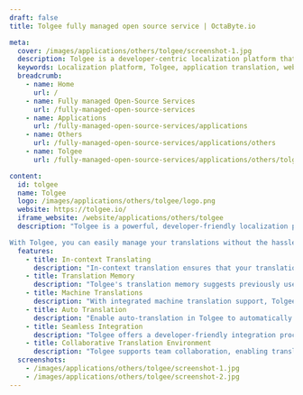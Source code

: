 ```yaml
---
draft: false
title: Tolgee fully managed open source service | OctaByte.io

meta:
  cover: /images/applications/others/tolgee/screenshot-1.jpg
  description: Tolgee is a developer-centric localization platform that simplifies translating applications into any language, supporting web, mobile, and desktop apps. Integrating seamlessly into your development workflow, Tolgee streamlines translation management and offers powerful features like in-context translation and machine translation.
  keywords: Localization platform, Tolgee, application translation, web app translation, mobile app translation, desktop app translation, translation management, in-context translation, translation memory, machine translation, auto-translation, developer tools, multilingual applications, translation workflow
  breadcrumb:
    - name: Home
      url: /
    - name: Fully managed Open-Source Services
      url: /fully-managed-open-source-services
    - name: Applications
      url: /fully-managed-open-source-services/applications
    - name: Others
      url: /fully-managed-open-source-services/applications/others
    - name: Tolgee
      url: /fully-managed-open-source-services/applications/others/tolgee

content:
  id: tolgee
  name: Tolgee
  logo: /images/applications/others/tolgee/logo.png
  website: https://tolgee.io/
  iframe_website: /website/applications/others/tolgee
  description: "Tolgee is a powerful, developer-friendly localization platform that simplifies the process of translating applications into multiple languages without requiring any code changes. Whether you're working on a web, mobile, or desktop app, Tolgee streamlines the translation workflow, allowing your development team to focus on what truly matters—building great software.

With Tolgee, you can easily manage your translations without the hassle of searching for keys in the source code, editing localization files manually, or exporting data for translators. Designed for developers, Tolgee ensures seamless integration with your application, offering both in-context translating and powerful machine learning-powered features that make translation easier and faster than ever before. Say goodbye to translation headaches and hello to efficient, error-free localization with Tolgee."
  features:
    - title: In-context Translating
      description: "In-context translation ensures that your translations are accurate by providing translators with the context in which the text is used. This reduces the risk of errors and misunderstandings, enabling translations that reflect the true meaning of the content within your app’s layout and functionality."
    - title: Translation Memory
      description: "Tolgee's translation memory suggests previously used translations, making it easier to maintain consistency across your project. With similarity percentage indicators and original text references, you can quickly identify how to handle repetitive strings and ensure your translations are uniform."
    - title: Machine Translations
      description: "With integrated machine translation support, Tolgee accelerates the localization process by providing automatic translation suggestions powered by third-party services. This reduces the manual work required from human translators, allowing for faster project completion."
    - title: Auto Translation
      description: "Enable auto-translation in Tolgee to automatically translate newly added strings using either translation memory or machine translation. This ensures that all new content is instantly translated without requiring any manual input, keeping your project up-to-date with minimal effort."
    - title: Seamless Integration
      description: "Tolgee offers a developer-friendly integration process, allowing you to embed localization features into your web, mobile, or desktop application without modifying your existing codebase. The platform is built to fit smoothly into your existing development workflow."
    - title: Collaborative Translation Environment
      description: "Tolgee supports team collaboration, enabling translators, developers, and project managers to work together efficiently. With role-based access control, you can manage who can edit translations, track changes, and ensure that everyone involved in the process is on the same page."
  screenshots:
    - /images/applications/others/tolgee/screenshot-1.jpg
    - /images/applications/others/tolgee/screenshot-2.jpg
---
```

